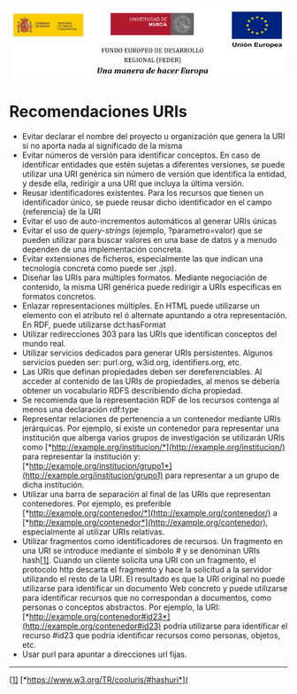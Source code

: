 ![](.\images\logos_feder.png)

# Recomendaciones URIs

- Evitar declarar el nombre del proyecto u organización que genera la URI si no aporta nada al significado de la misma
- Evitar números de versión para identificar conceptos. En caso de identificar entidades que estén sujetas a diferentes versiones, se puede utilizar una URI genérica sin número de versión que identifica la entidad, y desde ella, redirigir a una URI que incluya la última versión. 
- Reusar identificadores existentes. Para los recursos que tienen un identificador único, se puede reusar dicho identificador en el campo {referencia} de la URI
- Evitar el uso de auto-incrementos automáticos al generar URIs únicas
- Evitar el uso de *query-strings* (ejemplo, ?parametro=valor) que se pueden utilizar para buscar valores en una base de datos y a menudo dependen de una implementación concreta.
- Evitar extensiones de ficheros, especialmente las que indican una tecnología concreta como puede ser .jsp). 
- Diseñar las URIs para múltiples formatos. Mediante negociación de contenido, la misma URI genérica puede redirigir a URIs específicas en formatos concretos.
- Enlazar representaciones múltiples. En HTML puede utilizarse un elemento <link> con el atributo rel ó alternate apuntando a otra representación. En RDF, puede utilizarse dct:hasFormat
- Utilizar redirecciones 303 para las URIs que identifican conceptos del mundo real.
- Utilizar servicios dedicados para generar URIs persistentes. Algunos servicios pueden ser: purl.org, w3id.org, identifiers.org, etc.
- Las URIs que definan propiedades deben ser dereferenciables. Al acceder al contenido de las URIs de propiedades, al menos se debería obtener un vocabulario RDFS describiendo dicha propiedad.
- Se recomienda que la representación RDF de los recursos contenga al menos una declaración rdf:type
- Representar relaciones de pertenencia a un contenedor mediante URIs jerárquicas. Por ejemplo, si existe un contenedor para representar una institución que alberga varios grupos de investigación se utilizarán URIs como [*http://example.org/institucion/*](http://example.org/institucion/) para representar la institución y: [*http://example.org/institucion/grupo1*](http://example.org/institucion/grupo1) para representar a un grupo de dicha institución.
- Utilizar una barra de separación al final de las URIs que representan contenedores. Por ejemplo, es preferible [*http://example.org/contenedor/*](http://example.org/contenedor/) a [*http://example.org/contenedor*](http://example.org/contenedor), especialmente al utilizar URIs relativas. 
- Utilizar fragmentos como identificadores de recursos. Un fragmento en una URI se introduce mediante el símbolo # y se denominan URIs hash[[1\]](#_ftn1). Cuando un cliente solicita una URI con un fragmento, el protocolo http descarta el fragmento y hace la solicitud a la servidor utilizando el resto de la URI. El resultado es que la URI original no puede utilizarse para identificar un documento Web concreto y puede utilizarse para identificar recursos que no correspondan a documentos, como personas o conceptos abstractos. Por ejemplo, la URI: [*http://example.org/contenedor#id23*](http://example.org/contenedor#id23) podría utilizarse para identificar el recurso #id23 que podría identificar recursos como personas, objetos, etc. 
- Usar purl para apuntar a direcciones url fijas.



------

[[1\]](#_ftnref1) [*https://www.w3.org/TR/cooluris/#hashuri*](